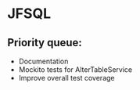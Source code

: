 # JFSQL

## Priority queue:
- Documentation
- Mockito tests for AlterTableService
- Improve overall test coverage
